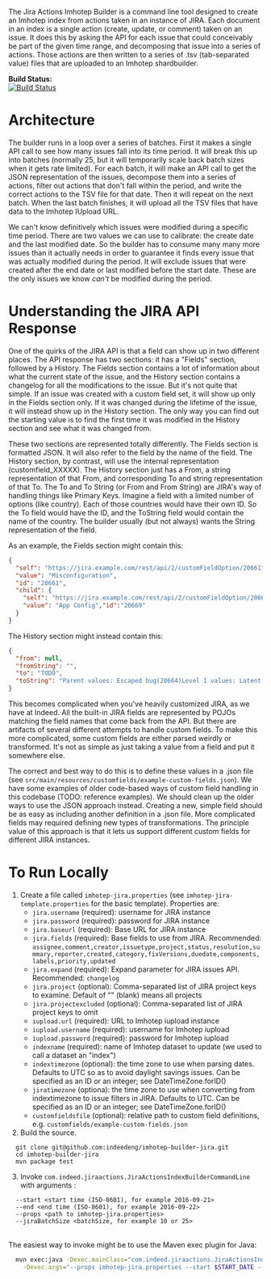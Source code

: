 The Jira Actions Imhotep Builder is a command line tool designed to create an Imhotep index from actions taken in an instance of JIRA.
Each document in an index is a single action (create, update, or comment) taken on an issue. It does this by asking the API for each issue
that could conceivably be part of the given time range, and decomposing that issue into a series of actions. Those actions are then written
to a series of .tsv (tab-separated value) files that are uploaded to an Imhotep shardbuilder.

**Build Status:**
<br>[![Build Status](https://travis-ci.org/indeedeng/imhotep-builder-jira.svg?branch=master)](https://travis-ci.org/indeedeng/imhotep-builder-jira)

# Architecture
The builder runs in a loop over a series of batches. First it makes a single API call to see how many issues fall into its time
period. It will break this up into batches (normally 25, but it will temporarily scale back batch sizes when it gets rate limited). For each
batch, it will make an API call to get the JSON representation of the issues, decompose them into a series of actions, filter out actions
that don't fall within the period, and write the correct actions to the TSV file for that date. Then it will repeat on the next batch. When
the last batch finishes, it will upload all the TSV files that have data to the Imhotep IUpload URL.

We can't know definitively which issues were modified during a specific time period. There are two values we can use to calibrate: the
create date and the last modified date. So the builder has to consume many many more issues than it actually needs in order to guarantee it
finds every issue that was actually modified during the period. It will exclude issues that were created after the end date or last modified
before the start date. These are the only issues we know *can't* be modified during the period.

# Understanding the JIRA API Response
One of the quirks of the JIRA API is that a field can show up in two different places. The API response has two sections: it has a "Fields"
section, followed by a History. The Fields section contains a lot of information about what the current state of the issue, and the History
section contains a changelog for all the modifications to the issue. But it's not quite that simple. If an issue was created with a custom
field set, it will show up only in the Fields section only. If it was changed during the lifetime of the issue, it will instead show up in
the History section. The only way you can find out the starting value is to find the first time it was modified in the History section and
see what it was changed from.

These two sections are represented totally differently. The Fields section is formatted JSON. It will also refer to the field by the name
of the field. The History section, by contrast, will use the internal representation (customfield_XXXXX). The History section just has a From,
a string representation of that From, and corresponding To and string representation of that To. The To and To String (or From and From String)
are JIRA's way of handling things like Primary Keys. Imagine a field with a limited number of options (like country). Each of those countries
would have their own ID. So the To field would have the ID, and the ToString field would contain the name of the country. The builder usually (but not always) wants the String representation of the field.

As an example, the Fields section might contain this:
```json
{
  "self": "https://jira.example.com/rest/api/2/customFieldOption/20661",
  "value": "Misconfiguration",
  "id": "20661",
  "child": {
    "self": "https://jira.example.com/rest/api/2/customFieldOption/20669",
    "value": "App Config","id":"20669"
  }
}
```
The History section might instead contain this:
```json
{
  "from": null, 
  "fromString": "", 
  "to": "TODO", 
  "toString": "Parent values: Escaped bug(20664)Level 1 values: Latent Code Issue(20681)"
}
```

This becomes complicated when you've heavily customized JIRA, as we have at Indeed. All the built-in JIRA fields are
represented by POJOs matching the field names that come back from the API. But there are artifacts of several
different attempts to handle custom fields. To make this more complicated, some custom fields are either parsed weirdly or transformed. It's
not as simple as just taking a value from a field and put it somewhere else.

The correct and best way to do this is to define these values in a .json file (see `src/main/resources/customfields/example-custom-fields.json`). We have some examples of older code-based ways of custom field handling in this codebase (TODO: reference examples). We should clean
up the older ways to use the JSON approach instead. Creating a new, simple field should be as easy as including another definition in a .json file.
More complicated fields may required defining new types of transformations. The principle value of this approach is that it lets us support
different custom fields for different JIRA instances.

# To Run Locally
1. Create a file called `imhotep-jira.properties` (see `imhotep-jira-template.properties` for the basic template). Properties are:
    * `jira.username` (required): username for JIRA instance
    * `jira.password` (required): password for JIRA instance
    * `jira.baseurl` (required): Base URL for JIRA instance 
    * `jira.fields` (required): Base fields to use from JIRA. Recommended: `assignee,comment,creator,issuetype,project,status,resolution,summary,reporter,created,category,fixVersions,duedate,components,labels,priority,updated` 
    * `jira.expand` (required): Expand parameter for JIRA issues API. Recommended: `changelog`
    * `jira.project` (optional): Comma-separated list of JIRA project keys to examine. Default of "" (blank) means all projects
    * `jira.projectexcluded` (optional): Comma-separated list of JIRA project keys to omit
    * `iupload.url` (required): URL to Imhotep iupload instance
    * `iupload.username` (required): username for Imhotep iupload
    * `iupload.password` (required): password for Imhotep iupload
    * `indexname` (required): name of Imhotep dataset to update (we used to call a dataset an "index")
    * `indextimezone` (optional): the time zone to use when parsing dates. Defaults to UTC so as to avoid daylight savings issues. Can be specified as an ID or an integer; see DateTimeZone.forID()
    * `jiratimezone` (optiona): the time zone to use when converting from indextimezone to issue filters in JIRA. Defaults to UTC. Can be specified as an ID or an integer; see DateTimeZone.forID()
    * `customfieldsfile` (optional): relative path to custom field definitions, e.g. `customfields/example-custom-fields.json`
2. Build the source.
  ```
    git clone git@github.com:indeedeng/imhotep-builder-jira.git
    cd imhotep-builder-jira
    mvn package test
  ```
3. Invoke `com.indeed.jiraactions.JiraActionsIndexBuilderCommandLine` with arguments :
  ```
    --start <start time (ISO-8601), for example 2016-09-21>
    --end <end time (ISO-8601), for example 2016-09-22>
    --props <path to imhotep-jira.properties>
    --jiraBatchSize <batchSize, for example 10 or 25>
  ```
  <br>The easiest way to invoke might be to use the Maven exec plugin for Java:
  ```bash
    mvn exec:java -Dexec.mainClass="com.indeed.jiraactions.JiraActionsIndexBuilderCommandLine" \
      -Dexec.args="--props imhotep-jira.properties --start $START_DATE --end $END_DATE --jiraBatchSize=25"
  ```
